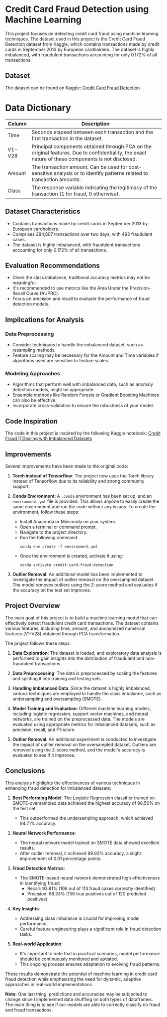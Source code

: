 # Credit Card Fraud Detection using Machine Learning

This project focuses on detecting credit card fraud using machine learning techniques. The dataset used in this project is the Credit Card Fraud Detection dataset from Kaggle, which contains transactions made by credit cards in September 2013 by European cardholders. The dataset is highly imbalanced, with fraudulent transactions accounting for only 0.172% of all transactions.

## Dataset

The dataset can be found on Kaggle: [Credit Card Fraud Detection](https://www.kaggle.com/datasets/mlg-ulb/creditcardfraud/data)

# Data Dictionary

| Column | Description |
|--------|-------------|
| Time | Seconds elapsed between each transaction and the first transaction in the dataset. |
| V1-V28 | Principal components obtained through PCA on the original features. Due to confidentiality, the exact nature of these components is not disclosed. |
| Amount | The transaction amount. Can be used for cost-sensitive analysis or to identify patterns related to transaction amounts. |
| Class | The response variable indicating the legitimacy of the transaction (1 for fraud, 0 otherwise). |

## Dataset Characteristics

- Contains transactions made by credit cards in September 2013 by European cardholders.
- Comprises 284,807 transactions over two days, with 492 fraudulent cases.
- The dataset is highly imbalanced, with fraudulent transactions accounting for only 0.172% of all transactions.

## Evaluation Recommendations

- Given the class imbalance, traditional accuracy metrics may not be meaningful.
- It's recommended to use metrics like the Area Under the Precision-Recall Curve (AUPRC).
- Focus on precision and recall to evaluate the performance of fraud detection models.

## Implications for Analysis

### Data Preprocessing
- Consider techniques to handle the imbalanced dataset, such as resampling methods.
- Feature scaling may be necessary for the Amount and Time variables if algorithms used are sensitive to feature scales.

### Modeling Approaches
- Algorithms that perform well with imbalanced data, such as anomaly detection models, might be appropriate.
- Ensemble methods like Random Forests or Gradient Boosting Machines can also be effective.
- Incorporate cross-validation to ensure the robustness of your model.

## Code Inspiration

The code in this project is inspired by the following Kaggle notebook: [Credit Fraud || Dealing with Imbalanced Datasets](https://www.kaggle.com/code/janiobachmann/credit-fraud-dealing-with-imbalanced-datasets)

## Improvements

Several improvements have been made to the original code:

1. **Torch instead of Tensorflow**: The project now uses the Torch library instead of Tensorflow due to its reliability and strong community support.

2. **Conda Environment**: A `.conda` environment has been set up, and an `environment.yml` file is provided. This allows anyone to easily create the same environment and run the code without any issues. To create the environment, follow these steps:
   - Install Anaconda or Miniconda on your system.
   - Open a terminal or command prompt.
   - Navigate to the project directory.
   - Run the following command:
     ```
     conda env create -f environment.yml
     ```
   - Once the environment is created, activate it using:
     ```
     conda activate credit-card-fraud-detection
     ```

3. **Outlier Removal**: An additional model has been implemented to investigate the impact of outlier removal on the oversampled dataset. The model removes outliers using the Z-score method and evaluates if the accuracy on the test set improves.

## Project Overview

The main goal of this project is to build a machine learning model that can effectively detect fraudulent credit card transactions. The dataset contains various features, including time, amount, and anonymized numerical features (V1-V28) obtained through PCA transformation.

The project follows these steps:

1. **Data Exploration**: The dataset is loaded, and exploratory data analysis is performed to gain insights into the distribution of fraudulent and non-fraudulent transactions.

2. **Data Preprocessing**: The data is preprocessed by scaling the features and splitting it into training and testing sets.

3. **Handling Imbalanced Data**: Since the dataset is highly imbalanced, various techniques are employed to handle the class imbalance, such as undersampling and oversampling (SMOTE).

4. **Model Training and Evaluation**: Different machine learning models, including logistic regression, support vector machines, and neural networks, are trained on the preprocessed data. The models are evaluated using appropriate metrics for imbalanced datasets, such as precision, recall, and F1-score.

5. **Outlier Removal**: An additional experiment is conducted to investigate the impact of outlier removal on the oversampled dataset. Outliers are removed using the Z-score method, and the model's accuracy is evaluated to see if it improves.

## Conclusions

This analysis highlights the effectiveness of various techniques in enhancing fraud detection for imbalanced datasets:

1. **Best Performing Model**: The Logistic Regression classifier trained on SMOTE-oversampled data achieved the highest accuracy of 98.56% on the test set.
   - This outperformed the undersampling approach, which achieved 94.71% accuracy.

2. **Neural Network Performance**:
   - The neural network model trained on SMOTE data showed excellent results.
   - After outlier removal, it achieved 99.93% accuracy, a slight improvement of 0.01 percentage points.

3. **Fraud Detection Metrics**:
   - The SMOTE-based neural network demonstrated high effectiveness in identifying fraud:
     - Recall: 93.81% (106 out of 113 fraud cases correctly identified)
     - Precision: 88.33% (106 true positives out of 120 predicted positives)

4. **Key Insights**:
   - Addressing class imbalance is crucial for improving model performance.
   - Careful feature engineering plays a significant role in fraud detection tasks.

5. **Real-world Application**:
   - It's important to note that in practical scenarios, model performance should be continuously monitored and updated.
   - This ongoing process ensures adaptation to evolving fraud patterns.

These results demonstrate the potential of machine learning in credit card fraud detection while emphasizing the need for dynamic, adaptive approaches in real-world implementations.

**Note:** One last thing, predictions and accuracies may be subjected to change since I implemented data shuffling on both types of dataframes. The main thing is to see if our models are able to correctly classify no fraud and fraud transactions.